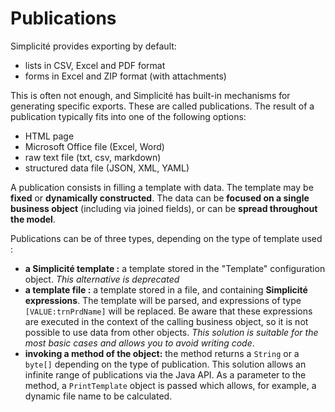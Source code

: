 Publications
====================

Simplicité provides exporting by default:
- lists in CSV, Excel and PDF format
- forms in Excel and ZIP format (with attachments)

This is often not enough, and Simplicité has built-in mechanisms for generating specific exports. These are called publications. The result of a publication typically fits into one of the following options:
- HTML page
- Microsoft Office file (Excel, Word)
- raw text file (txt, csv, markdown)
- structured data file (JSON, XML, YAML)

A publication consists in filling a template with data. The template may be **fixed** or **dynamically constructed**. The data can be **focused on a single business object** (including via joined fields), or can be **spread throughout the model**.

Publications can be of three types, depending on the type of template used :
- **a Simplicité template :** a template stored in the "Template" configuration object. *This alternative is deprecated*
- **a template file :** a template stored in a file, and containing **Simplicité expressions**. The template will be parsed, and expressions of type `[VALUE:trnPrdName]` will be replaced. Be aware that these expressions are executed in the context of the calling business object, so it is not possible to use data from other objects. *This solution is suitable for the most basic cases and allows you to avoid writing code*.
- **invoking a method of the object:** the method returns a `String` or a `byte[]` depending on the type of publication. This solution allows an infinite range of publications via the Java API. As a parameter to the method, a `PrintTemplate` object is passed which allows, for example, a dynamic file name to be calculated.